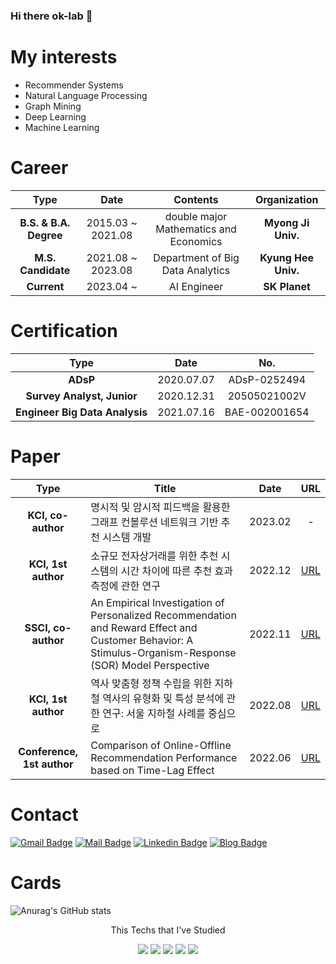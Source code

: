 ### Hi there ok-lab 👋

# My interests
- Recommender Systems  
- Natural Language Processing
- Graph Mining
- Deep Learning
- Machine Learning

# Career
| **Type** | **Date** | **Contents** | **Organization** |
|:--------:|:--------:|:--------:|:--------:|
| **B.S. & B.A. Degree** | 2015.03 ~ 2021.08 | double major Mathematics and Economics | **Myong Ji Univ.** |
| **M.S. Candidate** | 2021.08 ~ 2023.08 | Department of Big Data Analytics | **Kyung Hee Univ.** |
| **Current**| 2023.04 ~ | AI Engineer | **SK Planet** |

# Certification
| **Type** | **Date** | **No.** |
|:--------:|:--------:|:--------:|
| **ADsP** | 2020.07.07 | ADsP-0252494 |
| **Survey Analyst, Junior** | 2020.12.31 | 20505021002V |
| **Engineer Big Data Analysis** | 2021.07.16 | BAE-002001654 |

# Paper
| **Type** | **Title** | **Date** | **URL** |
|:--------:| --- |:--------:|:------:|
|**KCI, co-author**| 명시적 및 암시적 피드백을 활용한 그래프 컨볼루션 네트워크 기반 추천 시스템 개발| 2023.02 | - |
| **KCI, 1st author** | 소규모 전자상거래를 위한 추천 시스템의 시간 차이에 따른 추천 효과 측정에 관한 연구 | 2022.12 | [URL](https://doi.org/10.37272/JIECR.2022.12.22.6.185)|
| **SSCI, co-author** | An Empirical Investigation of Personalized Recommendation and Reward Effect and Customer Behavior: A Stimulus-Organism-Response (SOR) Model Perspective | 2022.11 | [URL](https://doi.org/10.3390/su142215369) |
| **KCI, 1st author** | 역사 맞춤형 정책 수립을 위한 지하철 역사의 유형화 및 특성 분석에 관한 연구: 서울 지하철 사례를 중심으로 | 2022.08 | [URL](https://doi.org/10.37272/JIECR.2022.08.22.4.153) |
| **Conference, 1st author** | Comparison of Online-Offline Recommendation Performance based on Time-Lag Effect | 2022.06  | [URL](https://www.earticle.net/Article/A416315) |

# Contact
[![Gmail Badge](https://img.shields.io/badge/Gmail-d14836?style=flat-square&logo=Gmail&logoColor=white&link=mailto:ehddjs7786@gmail.com)](mailto:ehddjs7786@gmail.com)
[![Mail Badge](https://img.shields.io/badge/-School%20mail-d14836?style=flat-square&logo=Minutemailer&logoColor=white&link=mailto:ponben@khu.ac.kr)](mailto:ponben@khu.ac.kr)
[![Linkedin Badge](https://img.shields.io/badge/-LinkedIn-blue?style=flat-square&logo=Linkedin&logoColor=white&link=https://www.linkedin.com/in/dongeon-kim-59777422a///)](https://www.linkedin.com/in/dongeon-kim-59777422a/)
[![Blog Badge](http://img.shields.io/badge/-Blog-black?style=flat-square&logo=github&link=https://ok-lab.tistory.com/)](https://ok-lab.tistory.com/)


# Cards
![Anurag's GitHub stats](https://github-readme-stats.vercel.app/api?username=ceo21ckim&theme=highcontrast&show_icons=true)


<p align="center">This Techs that I've Studied 
<p align="center"><img src="https://img.shields.io/badge/Python-3776AB?style=flat-square&logo=Python&logoColor=white"/> <img src="https://img.shields.io/badge/Pytorch-EE4C2C?style=flat-square&logo=Pytorch&logoColor=white"/> <img src="https://img.shields.io/badge/Docker-2496ED?style=flat-square&logo=Docker&logoColor=white"/> <img src="https://img.shields.io/badge/sklearn-F7931E?style=flat-square&logo=scikit-learn&logoColor=white"/> <img src="https://img.shields.io/badge/R-276DC3?style=flat-square&logo=R&logoColor=white"/>
